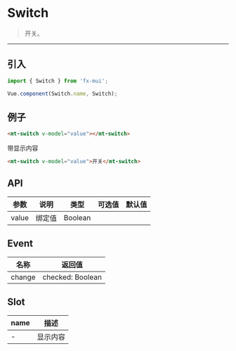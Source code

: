 # Switch

> 开关。

----------

## 引入

```javascript
import { Switch } from 'fx-mui';

Vue.component(Switch.name, Switch);
```

## 例子

```html
<mt-switch v-model="value"></mt-switch>
```

带显示内容
```html
<mt-switch v-model="value">开关</mt-switch>
```

## API
| 参数 | 说明 | 类型 | 可选值 | 默认值 |
|------|-------|---------|-------|--------|
| value | 绑定值 | Boolean | | |

## Event
| 名称 | 返回值 |
| ---- | ----- |
| change | checked: Boolean |

## Slot

| name | 描述 |
|------|--------|
| - | 显示内容 |